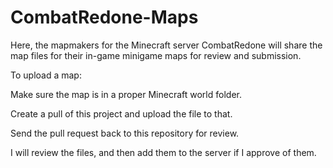 # CombatRedone-Maps
Here, the mapmakers for the Minecraft server CombatRedone will share the map files for their in-game minigame maps for review and submission.

To upload a map:

Make sure the map is in a proper Minecraft world folder.

Create a pull of this project and upload the file to that.

Send the pull request back to this repository for review.

I will review the files, and then add them to the server if I approve of them.
